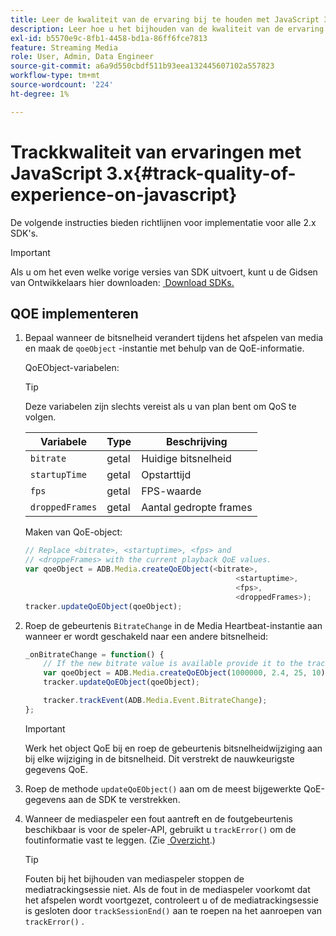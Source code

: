 ```yaml
---
title: Leer de kwaliteit van de ervaring bij te houden met JavaScript 3.x
description: Leer hoe u het bijhouden van de kwaliteit van de ervaring (QoE, QoS) implementeert met de Media SDK in browser-apps met JavaScript 3x.
exl-id: b5570e9c-8fb1-4458-bd1a-86ff6fce7813
feature: Streaming Media
role: User, Admin, Data Engineer
source-git-commit: a6a9d550cbdf511b93eea132445607102a557823
workflow-type: tm+mt
source-wordcount: '224'
ht-degree: 1%

---
```


# Trackkwaliteit van ervaringen met JavaScript 3.x{#track-quality-of-experience-on-javascript}

De volgende instructies bieden richtlijnen voor implementatie voor alle 2.x SDK&#39;s.

>[!IMPORTANT]
>
>Als u om het even welke vorige versies van SDK uitvoert, kunt u de Gidsen van Ontwikkelaars hier downloaden: [&#x200B; Download SDKs.](/help/getting-started/download-sdks.md)

## QOE implementeren

1. Bepaal wanneer de bitsnelheid verandert tijdens het afspelen van media en maak de `qoeObject` -instantie met behulp van de QoE-informatie.

   QoEObject-variabelen:

   >[!TIP]
   >
   >Deze variabelen zijn slechts vereist als u van plan bent om QoS te volgen.

   | Variabele | Type | Beschrijving |
   | --- | --- | --- |
   | `bitrate` | getal | Huidige bitsnelheid |
   | `startupTime` | getal | Opstarttijd |
   | `fps` | getal | FPS-waarde |
   | `droppedFrames` | getal | Aantal gedropte frames |

   Maken van QoE-object:

   ```js
   // Replace <bitrate>, <startuptime>, <fps> and
   // <droppeFrames> with the current playback QoE values.
   var qoeObject = ADB.Media.createQoEObject(<bitrate>,
                                                  <startuptime>,
                                                  <fps>,
                                                  <droppedFrames>);
   tracker.updateQoEObject(qoeObject);
   ```

1. Roep de gebeurtenis `BitrateChange` in de Media Heartbeat-instantie aan wanneer er wordt geschakeld naar een andere bitsnelheid:

   ```js
   _onBitrateChange = function() {
       // If the new bitrate value is available provide it to the tracker.
       var qoeObject = ADB.Media.createQoEObject(1000000, 2.4, 25, 10);
       tracker.updateQoEObject(qoeObject);
   
       tracker.trackEvent(ADB.Media.Event.BitrateChange);
   };
   ```

   >[!IMPORTANT]
   >
   >Werk het object QoE bij en roep de gebeurtenis bitsnelheidwijziging aan bij elke wijziging in de bitsnelheid. Dit verstrekt de nauwkeurigste gegevens QoE.

1. Roep de methode `updateQoEObject()` aan om de meest bijgewerkte QoE-gegevens aan de SDK te verstrekken.
1. Wanneer de mediaspeler een fout aantreft en de foutgebeurtenis beschikbaar is voor de speler-API, gebruikt u `trackError()` om de foutinformatie vast te leggen. (Zie [&#x200B; Overzicht &#x200B;](/help/use-cases/track-errors/track-errors-overview.md).)

   >[!TIP]
   >
   >Fouten bij het bijhouden van mediaspeler stoppen de mediatrackingsessie niet. Als de fout in de mediaspeler voorkomt dat het afspelen wordt voortgezet, controleert u of de mediatrackingsessie is gesloten door `trackSessionEnd()` aan te roepen na het aanroepen van `trackError()` .
